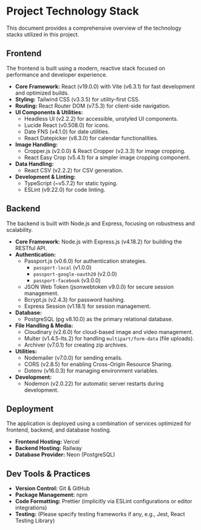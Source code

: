 # Project Technology Stack

This document provides a comprehensive overview of the technology stacks utilized in this project.

## Frontend

The frontend is built using a modern, reactive stack focused on performance and developer experience.

-   **Core Framework:** React (v19.0.0) with Vite (v6.3.1) for fast development and optimized builds.
-   **Styling:** Tailwind CSS (v3.3.5) for utility-first CSS.
-   **Routing:** React Router DOM (v7.5.3) for client-side navigation.
-   **UI Components & Utilities:**
    *   Headless UI (v2.2.2) for accessible, unstyled UI components.
    *   Lucide React (v0.508.0) for icons.
    *   Date FNS (v4.1.0) for date utilities.
    *   React Datepicker (v8.3.0) for calendar functionalities.
-   **Image Handling:**
    *   Cropper.js (v2.0.0) & React Cropper (v2.3.3) for image cropping.
    *   React Easy Crop (v5.4.1) for a simpler image cropping component.
-   **Data Handling:**
    *   React CSV (v2.2.2) for CSV generation.
-   **Development & Linting:**
    *   TypeScript (~v5.7.2) for static typing.
    *   ESLint (v9.22.0) for code linting.

## Backend

The backend is built with Node.js and Express, focusing on robustness and scalability.

-   **Core Framework:** Node.js with Express.js (v4.18.2) for building the RESTful API.
-   **Authentication:**
    *   Passport.js (v0.6.0) for authentication strategies.
        *   `passport-local` (v1.0.0)
        *   `passport-google-oauth20` (v2.0.0)
        *   `passport-facebook` (v3.0.0)
    *   JSON Web Token (jsonwebtoken v9.0.0) for secure session management.
    *   Bcrypt.js (v2.4.3) for password hashing.
    *   Express Session (v1.18.1) for session management.
-   **Database:**
    *   PostgreSQL (pg v8.10.0) as the primary relational database.
-   **File Handling & Media:**
    *   Cloudinary (v2.6.0) for cloud-based image and video management.
    *   Multer (v1.4.5-lts.2) for handling `multipart/form-data` (file uploads).
    *   Archiver (v7.0.1) for creating zip archives.
-   **Utilities:**
    *   Nodemailer (v7.0.0) for sending emails.
    *   CORS (v2.8.5) for enabling Cross-Origin Resource Sharing.
    *   Dotenv (v16.0.3) for managing environment variables.
-   **Development:**
    *   Nodemon (v2.0.22) for automatic server restarts during development.

## Deployment

The application is deployed using a combination of services optimized for frontend, backend, and database hosting.

-   **Frontend Hosting:** Vercel
-   **Backend Hosting:** Railway
-   **Database Provider:** Neon (PostgreSQL)

## Dev Tools & Practices

-   **Version Control:** Git & GitHub
-   **Package Management:** npm
-   **Code Formatting:** Prettier (implicitly via ESLint configurations or editor integrations)
-   **Testing:** (Please specify testing frameworks if any, e.g., Jest, React Testing Library)

